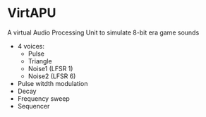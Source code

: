 # VirtAPU
A virtual Audio Processing Unit to simulate 8-bit era game sounds 

 - 4 voices:
   - Pulse
   - Triangle
   - Noise1 (LFSR 1)
   - Noise2 (LFSR 6)
 - Pulse witdth modulation
 - Decay
 - Frequency sweep
 - Sequencer
